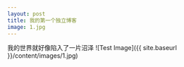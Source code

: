 ```yaml
---
layout: post
title: 我的第一个独立博客
image: 1.jpg
---
```

我的世界就好像陷入了一片沼泽
![Test Image]({{ site.baseurl }}/content/images/1.jpg)